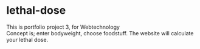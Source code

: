 # lethal-dose
This is portfolio project 3, for Webtechnology
<br>
Concept is; enter bodyweight, choose foodstuff. The website will calculate your lethal dose.
